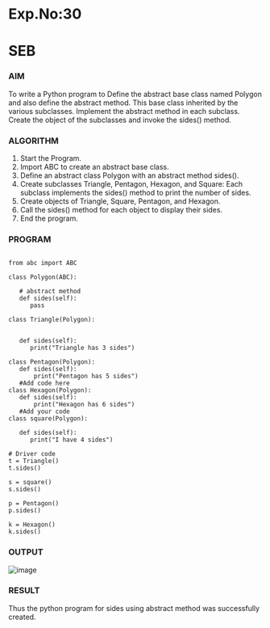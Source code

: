 # Exp.No:30  
# SEB

### AIM  

To write a Python program to Define the abstract base class named Polygon and also define the abstract method. This base class inherited by the various subclasses. Implement the abstract method in each subclass.
Create the object of the subclasses and invoke the sides() method.

### ALGORITHM

1. Start the Program.
2. Import ABC to create an abstract base class.
3. Define an abstract class Polygon with an abstract method sides().
4. Create subclasses Triangle, Pentagon, Hexagon, and Square:
   Each subclass implements the sides() method to print the number of sides.
5. Create objects of Triangle, Square, Pentagon, and Hexagon.
6. Call the sides() method for each object to display their sides.
7. End the program.

### PROGRAM

```

from abc import ABC  
  
class Polygon(ABC):   
  
   # abstract method   
   def sides(self):   
      pass  
  
class Triangle(Polygon):   
  
     
   def sides(self):   
      print("Triangle has 3 sides")   
  
class Pentagon(Polygon):   
   def sides(self):
       print("Pentagon has 5 sides")
   #Add code here
class Hexagon(Polygon):   
   def sides(self):
       print("Hexagon has 6 sides")
   #Add your code
class square(Polygon):   
  
   def sides(self):   
      print("I have 4 sides")   
  
# Driver code   
t = Triangle()   
t.sides()  
  
s = square()   
s.sides()
  
p = Pentagon()   
p.sides()
  
k = Hexagon()   
k.sides()

```

### OUTPUT

![image](https://github.com/user-attachments/assets/74d90fd7-70aa-4d1d-ac81-52660a4cbca0)

### RESULT

Thus the python program for sides using abstract method was successfully created.
